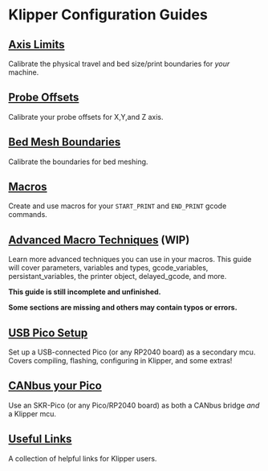 <!--
 Copyright (C) 2022 Chris Laprade (chris@rootiest.com)
 
 This file is part of zippy_config.
 
 zippy_config is free software: you can redistribute it and/or modify
 it under the terms of the GNU General Public License as published by
 the Free Software Foundation, either version 3 of the License, or
 (at your option) any later version.
 
 zippy_config is distributed in the hope that it will be useful,
 but WITHOUT ANY WARRANTY; without even the implied warranty of
 MERCHANTABILITY or FITNESS FOR A PARTICULAR PURPOSE.  See the
 GNU General Public License for more details.
 
 You should have received a copy of the GNU General Public License
 along with zippy_config.  If not, see <http://www.gnu.org/licenses/>.
-->

# Klipper Configuration Guides

## [Axis Limits](GUIDE-axis_limits.md)

Calibrate the physical travel and bed size/print boundaries for *your* machine.

## [Probe Offsets](GUIDE-probe.md)

Calibrate your probe offsets for X,Y,and Z axis.

## [Bed Mesh Boundaries](GUIDE-mesh.md)

Calibrate the boundaries for bed meshing.

## [Macros](GUIDE-macros.md)

Create and use macros for your `START_PRINT` and `END_PRINT` gcode commands.

## [Advanced Macro Techniques](GUIDE-variables.md) (WIP)

Learn more advanced techniques you can use in your macros. This guide will cover parameters, variables and types, gcode_variables, persistant_variables, the printer object, delayed_gcode, and more.

__This guide is still incomplete and unfinished.__

__Some sections are missing and others may contain typos or errors.__

## [USB Pico Setup](GUIDE-usb-pico.md)

Set up a USB-connected Pico (or any RP2040 board) as a secondary mcu. Covers compiling, flashing, configuring in Klipper, and some extras!

## [CANbus your Pico](Guide-pico_can.md)

Use an SKR-Pico (or any Pico/RP2040 board) as both a CANbus bridge *and* a Klipper mcu.

## [Useful Links](GUIDE-links.md)

A collection of helpful links for Klipper users.
